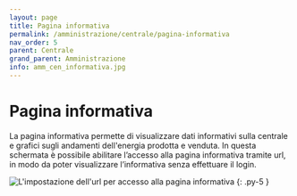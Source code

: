 ```yaml
---
layout: page
title: Pagina informativa
permalink: /amministrazione/centrale/pagina-informativa
nav_order: 5
parent: Centrale
grand_parent: Amministrazione
info: amm_cen_informativa.jpg
---
```


# Pagina informativa

La pagina informativa permette di visualizzare dati informativi sulla centrale e grafici sugli andamenti dell'energia prodotta e venduta.
In questa schermata è possibile abilitare l’accesso alla pagina informativa tramite url, in modo da poter visualizzare l’informativa senza effettuare il login.

![L'impostazione dell'url per accesso alla pagina informativa](/assets/images/{{page.info}})
{: .py-5 }

